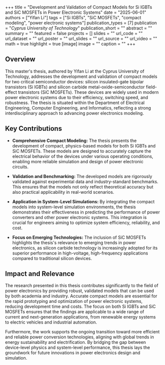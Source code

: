 +++
title = "Development and Validation of Compact Models for Si IGBTs and SiC MOSFETs in Power Electronic Systems"
date = "2025-06-01"
authors = ["Yifan Li"]
tags = ["Si IGBTs", "SiC MOSFETs", "compact modeling", "power electronic systems"]
publication_types = [7]
publication = "_Cyprus University of Technology_"
publication_short = ""
abstract = ""
summary = ""
featured = false
projects = []
slides = ""
url_code = ""
url_dataset = ""
url_poster = ""
url_slides = ""
url_source = ""
url_video = ""
math = true
highlight = true
[image]
image = ""
caption = ""
+++

## Overview

This master's thesis, authored by Yifan Li at the Cyprus University of Technology, addresses the development and validation of compact models for two critical semiconductor devices: silicon insulated-gate bipolar transistors (Si IGBTs) and silicon carbide metal-oxide-semiconductor field-effect transistors (SiC MOSFETs). These devices are widely used in modern power electronic systems due to their efficiency, switching speed, and robustness. The thesis is situated within the Department of Electrical Engineering, Computer Engineering, and Informatics, reflecting a strong interdisciplinary approach to advancing power electronics modeling.

## Key Contributions

- **Comprehensive Compact Modeling:** The thesis presents the development of compact, physics-based models for both Si IGBTs and SiC MOSFETs. These models are designed to accurately capture the electrical behavior of the devices under various operating conditions, enabling more reliable simulation and design of power electronic circuits.

- **Validation and Benchmarking:** The developed models are rigorously validated against experimental data and industry-standard benchmarks. This ensures that the models not only reflect theoretical accuracy but also practical applicability in real-world scenarios.

- **Application in System-Level Simulations:** By integrating the compact models into system-level simulation environments, the thesis demonstrates their effectiveness in predicting the performance of power converters and other power electronic systems. This integration is crucial for engineers aiming to optimize system efficiency, reliability, and cost.

- **Focus on Emerging Technologies:** The inclusion of SiC MOSFETs highlights the thesis's relevance to emerging trends in power electronics, as silicon carbide technology is increasingly adopted for its superior performance in high-voltage, high-frequency applications compared to traditional silicon devices.

## Impact and Relevance

The research presented in this thesis contributes significantly to the field of power electronics by providing robust, validated models that can be used by both academia and industry. Accurate compact models are essential for the rapid prototyping and optimization of power electronic systems, reducing development time and costs. The focus on both Si IGBTs and SiC MOSFETs ensures that the findings are applicable to a wide range of current and next-generation applications, from renewable energy systems to electric vehicles and industrial automation.

Furthermore, the work supports the ongoing transition toward more efficient and reliable power conversion technologies, aligning with global trends in energy sustainability and electrification. By bridging the gap between device-level physics and system-level performance, this thesis lays the groundwork for future innovations in power electronics design and simulation.
